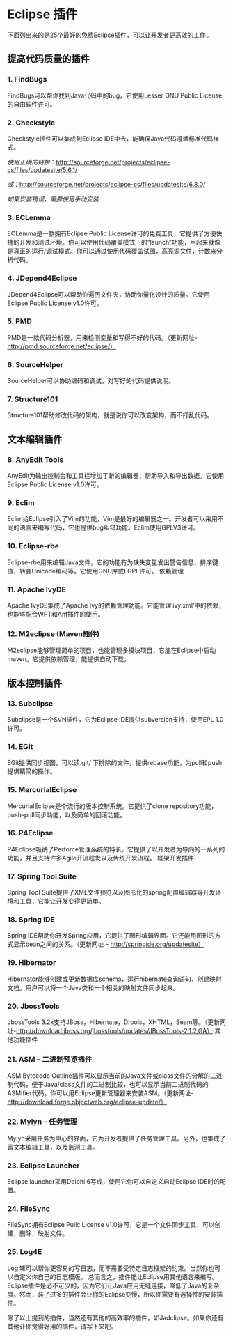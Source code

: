 # Eclipse 插件

下面列出来的是25个最好的免费Eclipse插件，可以让开发者更高效的工作 。

## 提高代码质量的插件

### 1. FindBugs

FindBugs可以帮你找到Java代码中的bug，它使用Lesser GNU Public License的自由软件许可。

### 2. Checkstyle

Checkstyle插件可以集成到Eclipse IDE中去，能确保Java代码遵循标准代码样式。

*使用正确的链接*：http://sourceforge.net/projects/eclipse-cs/files/updatesite/5.6.1/

*或*：http://sourceforge.net/projects/eclipse-cs/files/updatesite/6.8.0/

_如果安装错误，需要使用手动安装_

### 3. ECLemma

ECLemma是一款拥有Eclipse Public License许可的免费工具，它提供了方便快捷的开发和测试环境。你可以使用代码覆盖模式下的“launch”功能，用起来就像是真正的运行/调试模式。你可以通过使用代码覆盖试图，高亮源文件，计数来分析代码。

### 4. JDepend4Eclipse

JDepend4Eclipse可以帮助你遍历文件夹，协助你量化设计的质量。它使用Eclipse Public License v1.0许可。

### 5. PMD
PMD是一款代码分析器，用来检测变量和写得不好的代码。（更新网址-http://pmd.sourceforge.net/eclipse/）

### 6. SourceHelper
SourceHelper可以协助编码和调试，对写好的代码提供说明。

### 7. Structure101

Structure101帮助修改代码的架构，就是说你可以改变架构，而不打乱代码。

## 文本编辑插件

### 8. AnyEdit Tools

AnyEdit为输出控制台和工具栏增加了新的编辑器，帮助导入和导出数据。它使用Eclipse Public License v1.0许可。

### 9. Eclim

Eclim给Eclipse引入了Vim的功能，Vim是最好的编辑器之一。开发者可以采用不同的语言来编写代码，它也提供bug纠错功能。Eclim使用GPLV3许可。

### 10. Eclipse-rbe

Eclipse-rbe用来编辑Java文件，它的功能有为缺失变量发出警告信息，排序键值，转变Unicode编码等。它使用GNU库或LGPL许可。
依赖管理

### 11. Apache IvyDE

Apache IvyDE集成了Apache Ivy的依赖管理功能。它能管理’ivy.xml’中的依赖，也能够配合WPT和Ant插件的使用。

### 12. M2eclipse (Maven插件)

M2eclipse能够管理简单的项目，也能管理多模块项目，它能在Eclipse中启动maven。它提供依赖管理，能提供自动下载。

## 版本控制插件

### 13. Subclipse

Subclipse是一个SVN插件，它为Eclipse IDE提供subversion支持，使用EPL 1.0许可。

### 14. EGit

EGit提供同步视图，可以读.git/ 下排除的文件，提供rebase功能，为pull和push提供精简的操作。

### 15. MercurialEclipse

MercurialEclipse是个流行的版本控制系统。它提供了clone repository功能，push-pull同步功能，以及简单的回滚功能。

### 16. P4Eclipse

P4Eclipse吸纳了Perforce管理系统的特长。它提供了以开发者为导向的一系列的功能，并且支持许多Agile开流程发以及传统开发流程。
框架开发插件

### 17. Spring Tool Suite

Spring Tool Suite提供了XML文件预览以及图形化的spring配置编辑器等开发环境和工具，它能让开发变得更简单。

### 18. Spring IDE

Spring IDE帮助你开发Spring应用，它提供了图形编辑界面。它还能用图形的方式显示bean之间的关系。（更新网址 – http://springide.org/updatesite）

### 19. Hibernator

Hibernator能够创建或更新数据库schema，运行hibernate查询语句，创建映射文档。用户可以将一个Java类和一个相关的映射文件同步起来。

### 20. JbossTools

JbossTools 3.2x支持JBoss，Hibernate，Drools，XHTML，Seam等。（更新网址-http://download.jboss.org/jbosstools/updates/JBossTools-2.1.2.GA）
其他功能插件

### 21. ASM – 二进制预览插件

ASM Bytecode Outline插件可以显示当前的Java文件或class文件的分解的二进制代码，便于Java/class文件的二进制比较，也可以显示当前二进制代码的ASMifier代码。你可以用Eclipse更新管理器来安装ASM。（更新网址-http://download.forge.objectweb.org/eclipse-update/）

### 22. Mylyn – 任务管理

Mylyn采用任务为中心的界面，它为开发者提供了任务管理工具。另外，也集成了富文本编辑工具，以及监测工具。

### 23. Eclipse Launcher

Eclipse launcher采用Delphi 6写成，使用它你可以自定义启动Eclipse IDE时的配置。

### 24. FileSync

FileSync拥有Eclipse Pulic License v1.0许可，它是一个文件同步工具，可以创建，删除，映射文件。

### 25. Log4E

Log4E可以帮你更容易的写日志，而不需要受特定日志框架的约束。当然你也可以自定义你自己的日志模版。
总而言之，插件能让Eclipse用其他语言来编写。Eclipse插件是必不可少的，因为它们让Java应用无缝连接，降低了Java的复杂度。然而，装了过多的插件会让你的Eclipse变慢，所以你需要有选择性的安装插件。

除了以上提到的插件，当然还有其他的高效率的插件，如Jadclipse。如果你还有其他让你觉得好用的插件，请写下来吧。